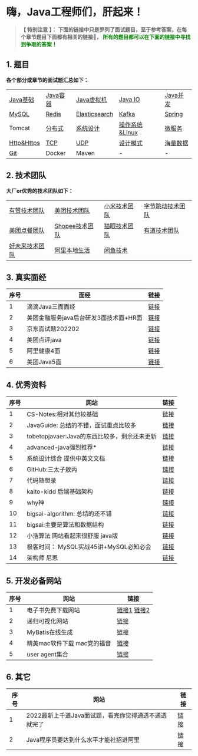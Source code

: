 # 嗨，Java工程师们，肝起来！

> **【 特别注意 】： 下面的链接中只是罗列了面试题目，至于参考答案，在每个章节题目下面都有相关的链接🔗， <font color=green>所有的题目都可以在下面的链接中寻找到争取的答案！</font>**

## 1. 题目
**各个部分或章节的面试题汇总如下：** 

<table class="table table-bordered table-striped table-condensed">
    <tr>
        <td><a href="https://github.com/geekibli/java-interview/blob/main/mds/Java/Java%E5%9F%BA%E7%A1%80.md">Java基础</></td>
        <td><a href="https://github.com/geekibli/java-interview/blob/main/mds/Java/Java%E5%AE%B9%E5%99%A8.md">Java容器</></td>
        <td><a href="https://github.com/geekibli/java-interview/blob/main/mds/Java/Java%E5%A4%9A%E7%BA%BF%E7%A8%8B.md">Java虚拟机</></td>
        <td><a href="https://github.com/geekibli/java-interview/blob/main/mds/Java/Java%E8%99%9A%E6%8B%9F%E6%9C%BA.md">Java IO</></td>
        <td><a href="https://github.com/geekibli/java-interview/blob/main/mds/Java/Java%20IO.md">Java并发</></td>
    </tr>
    <tr>
        <td><a href="https://github.com/geekibli/java-interview/blob/main/mds/MySQL.md">MySQL</></td>
        <td><a href="https://github.com/geekibli/java-interview/blob/main/mds/Redis.md">Redis</></td>
        <td><a href="https://github.com/geekibli/java-interview/blob/main/mds/Elasticsearch.md">Elasticsearch</></td>
        <td><a href="https://github.com/geekibli/java-interview/blob/main/mds/Message%20Queue.md">Kafka</></td>
        <td><a href="https://github.com/geekibli/java-interview/blob/main/mds/Spring.md">Spring</></td>
    </tr>
    <tr>
        <td>Tomcat</td>
        <td><a href="https://github.com/geekibli/java-interview/blob/main/mds/System%20Design.md">分布式</></td>
        <td><a href="https://github.com/geekibli/java-interview/blob/main/mds/System%20Design.md">系统设计</></td>
        <td><a href="https://github.com/geekibli/java-interview/blob/main/mds/Computer%20OS.md">操作系统&Linux</></td>
        <td><a href="https://github.com/geekibli/java-interview/blob/main/mds/SOA.md">微服务</></td>
    </tr>
    <tr>
        <td><a href="https://github.com/geekibli/java-interview/blob/main/mds/ComputerNetwork/HTTP%26HTTPS.md">Http&Https</></td>
        <td><a href="https://github.com/geekibli/java-interview/blob/main/mds/ComputerNetwork/Transport.md">TCP</></td>
        <td><a href="https://github.com/geekibli/java-interview/blob/main/mds/ComputerNetwork/Transport.md">UDP</></td>
        <td><a href="https://easydoc.net/s/73311283/97P4hHJf/L0e8AKR7">设计模式</></td>
        <td><a href="https://github.com/geekibli/java-interview/blob/main/mds/Mass%20Data.md">海量数据</></td>
    </tr>
    <tr>
        <td><a href="https://github.com/geekibli/java-interview/blob/main/mds/Git.md">Git</></td>
        <td>Docker</td>
        <td>Maven</td>
        <td>-</td>
        <td>-</td>
    </tr>

</table>



## 2. 技术团队
**大厂or优秀的技术团队如下：**
<table class="table table-bordered table-striped table-condensed">
    <tr>
        <td><a href="https://tech.youzan.com/">有赞技术团队</a></td>
        <td><a href="https://tech.meituan.com">美团技术团队</a></td>
        <td><a href="https://xiaomi-info.github.io">小米技术团队</a></td>
        <td><a href="https://juejin.cn/user/1838039172387262">字节跳动技术团队</a></td>
    </tr>
    <tr>
        <td><a href="https://juejin.cn/user/4459274890642350">美团点餐团队</a></td>
        <td><a href="https://juejin.cn/user/4028250995577672/posts">Shopee技术团队</a></td>
        <td><a href="https://juejin.cn/user/307518987830151/posts">猫眼技术团队</a></td>
        <td><a href="https://segmentfault.com/u/youdaotec">有道技术团队</a></td>
    </tr>
    <tr>
        <td><a href="https://segmentfault.com/blog/tech-haoweilai">好未来技术团队</a></td>
        <td><a href="https://juejin.cn/user/1890815729744151">阿里本地生活</a></td>
        <td><a href="https://juejin.cn/user/1257497031878408">闲鱼技术</a></td>
        <td><a href=""></a></td>
    </tr>
</table>


## 3. 真实面经

|  序号 | 面经 | 链接  | 
| ---- | ---- | ---- | 
| 1 | 滴滴Java三面面经  | [链接](https://github.com/geekibli/java-interview/blob/main/mds/mianjing/%E6%BB%B4%E6%BB%B4%E4%B8%89%E9%9D%A2%E9%9D%A2%E7%BB%8F.md) |
| 2 | 美团金融服务java后台研发3面技术面+HR面 | [链接](https://github.com/geekibli/java-interview/blob/main/mds/mianjing/%E7%BE%8E%E5%9B%A2%E9%9D%A2%E7%BB%8F4%EF%BC%9A%E7%BE%8E%E5%9B%A2%E9%87%91%E8%9E%8D%E6%9C%8D%E5%8A%A1java%E5%90%8E%E5%8F%B0%E7%A0%94%E5%8F%913%E9%9D%A2%E6%8A%80%E6%9C%AF%E9%9D%A2%2BHR%E9%9D%A2.md) | 
| 3 |  京东面试题202202 | [链接](https://github.com/geekibli/java-interview/blob/main/mds/mianjing/京东面试题202202.md) | 
| 4 | 美团点评java | [链接](https://github.com/geekibli/java-interview/blob/main/mds/mianjing/美团点评java.md) | 
| 5 | 阿里健康4面 | [链接](https://github.com/geekibli/java-interview/blob/main/mds/mianjing/阿里健康4面.md) | 
| 6 | 美团Java5面 | [链接](https://github.com/geekibli/java-interview/blob/main/mds/mianjing/美团面试20220221.md) | 


## 4. 优秀资料

| 序号| 网站 | 链接 | 
| ---- | ---- | ---- | 
| 1 | CS-Notes:相对其他较基础 | [链接](https://github.com/CyC2018/CS-Notes) |
| 2 | JavaGuide: 总结的不错，面试重点比较多 | [链接](https://github.com/Snailclimb/JavaGuide) |
| 3 | tobetopjavaer:Java的东西比较多，剩余还未更新 | [链接](http://hollischuang.gitee.io/tobetopjavaer/#/) |
| 4 | advanced-java强烈推荐* | [链接](https://github.com/doocs/advanced-java) |
| 5 | 系统设计综合 提供中英文文档 | [链接](https://github.com/donnemartin/system-design-primer) |  
| 6 | GitHub:三太子敖丙 | [链接](https://github.com/AobingJava/JavaFamily) |
| 7 | 代码随想录 | [链接](https://programmercarl.com/) |
| 8 | kaito-kidd 后端基础架构 | [链接](http://kaito-kidd.com/) |
| 9 |  why神 | [链接](https://whywhy.vip/)  |
| 10 | bigsai-algorithm: 总结的还不错 | [链接](https://github.com/javasmall/bigsai-algorithm) |
| 11 | bigsai:主要是算法和数据结构 | [链接](https://segmentfault.com/u/bigsai) |
| 12 | 小浩算法 网站看起来很舒服 java版 | [链接](https://www.geekxh.com) | 
| 13 | 极客时间： MySQL实战45讲+MySQL必知必会 | [链接](https://github.com/geekibli/mysql-study) | 
| 14 | 架构师 尼恩 | [链接](https://blog.csdn.net/crazymakercircle/) | 

## 5. 开发必备网站

|  序号 | 网站 | 链接  | 
| ---- | ---- | ---- | 
| 1 | 电子书免费下载网站 | [链接1](https://book4you.org)  [ 链接2](https://zh.1lib.in/) | 
| 2 | 递归可视化网站 | [链接](https://recursion.vercel.app/%E3%80%82) |
| 3 | MyBatis在线生成 | [链接](http://www.javacoder.top/) |
| 4 | 精美mac软件下载 mac党的福音 | [链接](https://macwk.com/) | 
| 5 | user agent集合 | [链接](http://www.useragentstring.com) | 


## 6. 其它
| 序号 | 网站 | 链接 |
| ---- | ---- | ---- | 
| 1 | 2022最新上千道Java面试题，看完你觉得通透不通透就完了 | [链接](https://www.nowcoder.com/discuss/833645?type=0&order=7&pos=4&page=1&source_id=discuss_center_0_nctrack&channel=1009&ncTraceId=c4065eb9ab5e4cd8b13a53bf9ea6b10d.237.16454123406972885&gio_id=4105B8FB76FAEC481E918BD93D0A0274-1645412340019) | 
| 2 | Java程序员要达到什么水平才能社招进阿里 | [链接](https://www.nowcoder.com/discuss/841549?type=post&order=recall&pos=&page=0&ncTraceId=&channel=-1&source_id=search_post_nctrack&gio_id=4105B8FB76FAEC481E918BD93D0A0274-1645413966396) |

